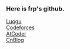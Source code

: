 ### Here is frp's github.

[Luogu](https://www.luogu.com.cn/user/993779)  
[Codeforces](https://codeforces.com/profile/FurippuWRY)  
[AtCoder](https://atcoder.jp/users/FurippuWRY)  
[CnBlog](https://www.cnblogs.com/Furippu/?page=1)
